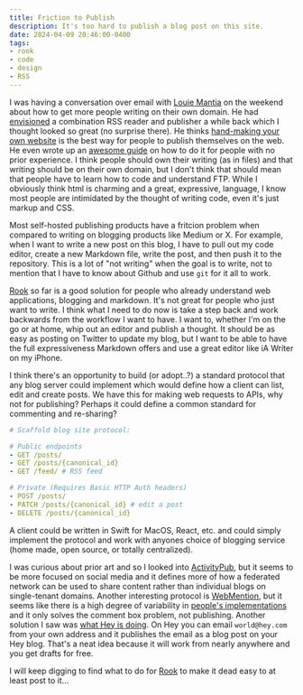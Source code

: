```yaml
---
title: Friction to Publish
description: It's too hard to publish a blog post on this site.
date: 2024-04-09 20:46:00-0400
tags:
- rook
- code
- design
- RSS
---
```


I was having a conversation over email with [Louie Mantia](https://lmnt.me) on the weekend about how to get more people writing on their own domain. He had [envisioned](https://lmnt.me/blog/sketchbook/punk.html) a combination RSS reader and publisher a while back which I thought looked so great (no surprise there). He thinks [hand-making your own website](https://lmnt.me/blog/why-by-hand.html) is the best way for people to publish themselves on the web. He even wrote up an [awesome guide](https://lmnt.me/blog/how-to-make-a-damn-website.html) on how to do it for people with no prior experience. I think people should own their writing (as in files) and that writing should be on their own domain, but I don't think that should mean that people have to learn how to code and understand FTP. While I obviously think html is charming and a great, expressive, language, I know most people are intimidated by the thought of writing code, even it's just markup and CSS.

Most self-hosted publishing products have a fritcion problem when compared to writing on blogging products like Medium or X. For example, when I want to write a new post on this blog, I have to pull out my code editor, create a new Markdown file, write the post, and then push it to the repository. This is a lot of "not writing" when the goal is to write, not to mention that I have to know about Github and use `git` for it all to work.

[Rook](https://github.com/davidhariri/rook) so far is a good solution for people who already understand web applications, blogging and markdown. It's not great for people who just want to write. I think what I need to do now is take a step back and work backwards from the workflow I want to have. I want to, whether I'm on the go or at home, whip out an editor and publish a thought. It should be as easy as posting on Twitter to update my blog, but I want to be able to have the full expressiveness Markdown offers and use a great editor like iA Writer on my iPhone.

I think there's an opportunity to build (or adopt..?) a standard protocol that any blog server could implement which would define how a client can list, edit and create posts. We have this for making web requests to APIs, why not for publishing? Perhaps it could define a common standard for commenting and re-sharing?

```yaml
# Scaffold blog site protocol:

# Public endpoints
- GET /posts/
- GET /posts/{canonical_id}
- GET /feed/ # RSS feed

# Private (Requires Basic HTTP Auth headers)
- POST /posts/
- PATCH /posts/{canonical_id} # edit a post
- DELETE /posts/{canonical_id}
```

A client could be written in Swift for MacOS, React, etc. and could simply implement the protocol and work with anyones choice of blogging service (home made, open source, or totally centralized).

I was curious about prior art and so I looked into [ActivityPub](https://activitypub.rocks/), but it seems to be more focused on social media and it defines more of how a federated network can be used to share content rather than individual blogs on single-tenant domains. Another interesting protocol is [WebMention](https://indieweb.org/Webmention), but it seems like there is a high degree of variability in [people's implementations](https://indieweb.org/Webmention#IndieWeb_Examples) and it only solves the comment box problem, not publishing. Another solution I saw was [what Hey is doing](https://www.hey.com/features/email-the-web/). On Hey you can email `world@hey.com` from your own address and it publishes the email as a blog post on your Hey blog. That's a neat idea because it will work from nearly anywhere and you get drafts for free.

I will keep digging to find what to do for [Rook](https://github.com/davidhariri/rook) to make it dead easy to at least post to it...

